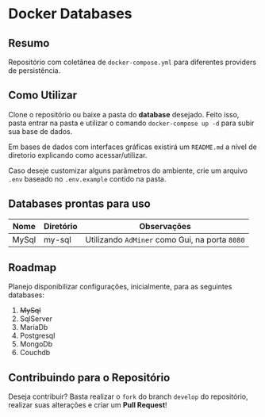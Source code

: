 # Docker Databases

## Resumo

Repositório com coletânea de `docker-compose.yml` para diferentes providers de persistência.

## Como Utilizar

Clone o repositório ou baixe a pasta do **database** desejado. Feito isso, pasta entrar na pasta e utilizar o comando `docker-compose up -d` para subir sua base de dados.

Em bases de dados com interfaces gráficas existirá um `README.md` a nível de diretorio explicando como acessar/utilizar.

Caso deseje customizar alguns parâmetros do ambiente, crie um arquivo `.env` baseado no `.env.example` contido na pasta.

## Databases prontas para uso

| Nome | Diretório | Observações |
| ---- | --------- | ----------- |
| MySql | my-sql | Utilizando `AdMiner` como Gui, na porta `8080` |

## Roadmap

Planejo disponibilizar configurações, inicialmente, para as seguintes databases:

1. ~~MySql~~
2. SqlServer
3. MariaDb
4. Postgresql
5. MongoDb
6. Couchdb

## Contribuindo para o Repositório

Deseja contribuir? Basta realizar o `fork` do branch `develop` do repositório, realizar suas alterações e criar um **Pull Request**!
